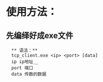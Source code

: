 # 使用方法：
## 先编绎好成exe文件
```
  ** 语法：**
  tcp_client.exe <ip> <port> [data]
  ip ip地址__
  port 端口
  data 传数的数据
```

